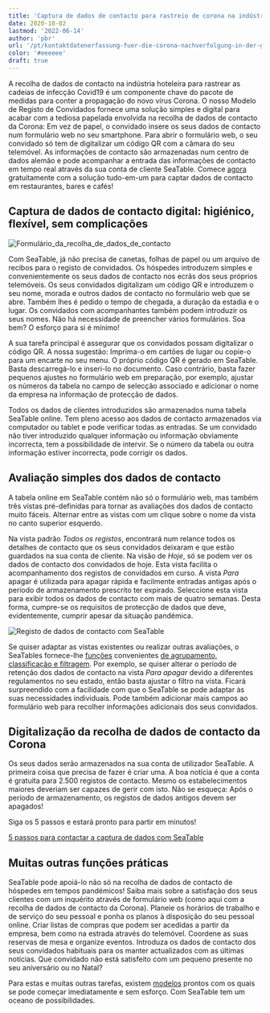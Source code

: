 ```yaml
---
title: 'Captura de dados de contacto para rastreio de corona na indústria da restauração'
date: 2020-10-02
lastmod: '2022-06-14'
author: 'pbr'
url: '/pt/kontaktdatenerfassung-fuer-die-corona-nachverfolgung-in-der-gastronomie'
color: '#eeeeee'
draft: true
---
```


A recolha de dados de contacto na indústria hoteleira para rastrear as cadeias de infecção Covid19 é um componente chave do pacote de medidas para conter a propagação do novo vírus Corona. O nosso Modelo de Registo de Convidados fornece uma solução simples e digital para acabar com a tediosa papelada envolvida na recolha de dados de contacto da Corona: Em vez de papel, o convidado insere os seus dados de contacto num formulário web no seu smartphone. Para abrir o formulário web, o seu convidado só tem de digitalizar um código QR com a câmara do seu telemóvel. As informações de contacto são armazenadas num centro de dados alemão e pode acompanhar a entrada das informações de contacto em tempo real através da sua conta de cliente SeaTable. Comece [agora](https://seatable.io/pt/registrierung/) gratuitamente com a solução tudo-em-um para captar dados de contacto em restaurantes, bares e cafés!

## Captura de dados de contacto digital: higiénico, flexível, sem complicações

![Formulário_da_recolha_de_dados_de_contacto](https://seatable.io/wp-content/uploads/2020/09/iphone_corona_app.png)

Com SeaTable, já não precisa de canetas, folhas de papel ou um arquivo de recibos para o registo de convidados. Os hóspedes introduzem simples e convenientemente os seus dados de contacto nos ecrãs dos seus próprios telemóveis. Os seus convidados digitalizam um código QR e introduzem o seu nome, morada e outros dados de contacto no formulário web que se abre. Também lhes é pedido o tempo de chegada, a duração da estadia e o lugar. Os convidados com acompanhantes também podem introduzir os seus nomes. Não há necessidade de preencher vários formulários. Soa bem? O esforço para si é mínimo!

A sua tarefa principal é assegurar que os convidados possam digitalizar o código QR. A nossa sugestão: Imprima-o em cartões de lugar ou copie-o para um encarte no seu menu. O próprio código QR é gerado em SeaTable. Basta descarregá-lo e inseri-lo no documento. Caso contrário, basta fazer pequenos ajustes no formulário web em preparação, por exemplo, ajustar os números da tabela no campo de selecção associado e adicionar o nome da empresa na informação de protecção de dados.

Todos os dados de clientes introduzidos são armazenados numa tabela SeaTable online. Tem pleno acesso aos dados de contacto armazenados via computador ou tablet e pode verificar todas as entradas. Se um convidado não tiver introduzido qualquer informação ou informação obviamente incorrecta, tem a possibilidade de intervir. Se o número da tabela ou outra informação estiver incorrecta, pode corrigir os dados.

## Avaliação simples dos dados de contacto

A tabela online em SeaTable contém não só o formulário web, mas também três vistas pré-definidas para tornar as avaliações dos dados de contacto muito fáceis. Alternar entre as vistas com um clique sobre o nome da vista no canto superior esquerdo.

Na vista padrão _Todos os registos_, encontrará num relance todos os detalhes de contacto que os seus convidados deixaram e que estão guardados na sua conta de cliente. Na visão de _Hoje_, só se podem ver os dados de contacto dos convidados de hoje. Esta vista facilita o acompanhamento dos registos de convidados em curso. A vista _Para_ apagar é utilizada para apagar rápida e facilmente entradas antigas após o período de armazenamento prescrito ter expirado. Seleccione esta vista para exibir todos os dados de contacto com mais de quatro semanas. Desta forma, cumpre-se os requisitos de protecção de dados que deve, evidentemente, cumprir apesar da situação pandémica.

![Registo de dados de contacto com SeaTable](https://seatable.de/wp-content/uploads/2020/09/SeaTable_for_contact_data_registration_corona_restaurant.png)

Se quiser adaptar as vistas existentes ou realizar outras avaliações, o SeaTables fornece-lhe [funções](https://seatable.io/pt/docs/handbuch/datenmanagement/gruppierung-sortierung-filter/) convenientes [de agrupamento, classificação e filtragem](https://seatable.io/pt/docs/handbuch/datenmanagement/gruppierung-sortierung-filter/). Por exemplo, se quiser alterar o período de retenção dos dados de contacto na vista _Para apagar_ devido a diferentes regulamentos no seu estado, então basta ajustar o filtro na vista. Ficará surpreendido com a facilidade com que o SeaTable se pode adaptar às suas necessidades individuais. Pode também adicionar mais campos ao formulário web para recolher informações adicionais dos seus convidados.

## Digitalização da recolha de dados de contacto da Corona

Os seus dados serão armazenados na sua conta de utilizador SeaTable. A primeira coisa que precisa de fazer é criar uma. A boa notícia é que a conta é gratuita para 2.500 registos de contacto. Mesmo os estabelecimentos maiores deveriam ser capazes de gerir com isto. Não se esqueça: Após o período de armazenamento, os registos de dados antigos devem ser apagados!

Siga os 5 passos e estará pronto para partir em minutos!

[5 passos para contactar a captura de dados com SeaTable](/pt/corona-gaesteregistrierung/#tab-id-1-active)

## Muitas outras funções práticas

SeaTable pode apoiá-lo não só na recolha de dados de contacto de hóspedes em tempos pandémicos! Saiba mais sobre a satisfação dos seus clientes com um inquérito através de formulário web (como aqui com a recolha de dados de contacto da Corona). Planeie os horários de trabalho e de serviço do seu pessoal e ponha os planos à disposição do seu pessoal online. Criar listas de compras que podem ser acedidas a partir da empresa, bem como na estrada através do telemóvel. Coordene as suas reservas de mesa e organize eventos. Introduza os dados de contacto dos seus convidados habituais para os manter actualizados com as últimas notícias. Que convidado não está satisfeito com um pequeno presente no seu aniversário ou no Natal?

Para estas e muitas outras tarefas, existem [modelos](https://seatable.io/pt/docs/templates/) prontos com os quais se pode começar imediatamente e sem esforço. Com SeaTable tem um oceano de possibilidades.

